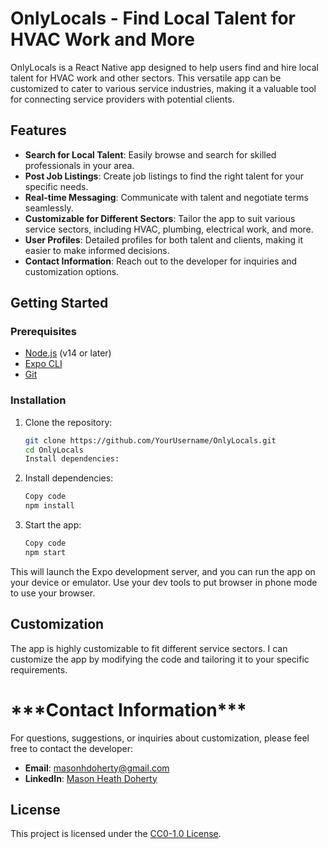 # OnlyLocals - Find Local Talent for HVAC Work and More

OnlyLocals is a React Native app designed to help users find and hire local talent for HVAC work and other sectors. This versatile app can be customized to cater to various service industries, making it a valuable tool for connecting service providers with potential clients.

## Features

- **Search for Local Talent**: Easily browse and search for skilled professionals in your area.
- **Post Job Listings**: Create job listings to find the right talent for your specific needs.
- **Real-time Messaging**: Communicate with talent and negotiate terms seamlessly.
- **Customizable for Different Sectors**: Tailor the app to suit various service sectors, including HVAC, plumbing, electrical work, and more.
- **User Profiles**: Detailed profiles for both talent and clients, making it easier to make informed decisions.
- **Contact Information**: Reach out to the developer for inquiries and customization options.

## Getting Started

### Prerequisites

- [Node.js](https://nodejs.org/) (v14 or later)
- [Expo CLI](https://docs.expo.dev/get-started/installation/)
- [Git](https://git-scm.com/)

### Installation

1. Clone the repository:

   ```bash
   git clone https://github.com/YourUsername/OnlyLocals.git
   cd OnlyLocals
   Install dependencies:
   ```

2. Install dependencies:
   ```bash
   Copy code
   npm install
   ```
3. Start the app:
   ```bash
   Copy code
   npm start
   ```

This will launch the Expo development server, and you can run the app on your device or emulator.
Use your dev tools to put browser in phone mode to use your browser.

## Customization

The app is highly customizable to fit different service sectors. I can customize the app by modifying the code and tailoring it to your specific requirements.

# **\*\*\***Contact Information**\*\*\***

For questions, suggestions, or inquiries about customization, please feel free to contact the developer:

- **Email**: [masonhdoherty@gmail.com](mailto:masonhdoherty@gmail.com)
- **LinkedIn**: [Mason Heath Doherty](https://www.linkedin.com/in/mason-heath-doherty/)

## License

This project is licensed under the [CC0-1.0 License](LICENSE).
